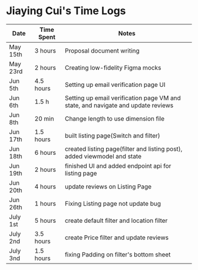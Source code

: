 # Jiaying Cui's Time Logs

| Date | Time Spent | Notes |
|------|------|-------|
| May 15th | 3 hours| Proposal document writing              |
| May 23rd | 2 hours | Creating low-fidelity Figma mocks      |
| Jun 5th | 4.5 hours| Setting up email verification page UI              |
| Jun 6th | 1.5 h| Setting up email verification page VM and state, and navigate and update reviews      |
| Jun 8th | 20 min | Change length to use dimension file      |
| Jun 17th | 1.5 hours | built listing page(Switch and filter)     |
| Jun 18th | 6 hours | created listing page(filter and listing post), added viewmodel and state|
| Jun 19th | 2 hours | finished UI and added endpoint api for listing page |
| Jun 20th | 4 hours | update reviews on Listing Page |
| Jun 26th | 1 hours | Fixing Listing page not update bug  |
| July 1st | 5 hours | create default filter and location filter  |
| July 2nd | 3.5 hours | create Price filter and update reviews  |
| July 3nd | 1.5 hours | fixing Padding on filter's bottom sheet  |